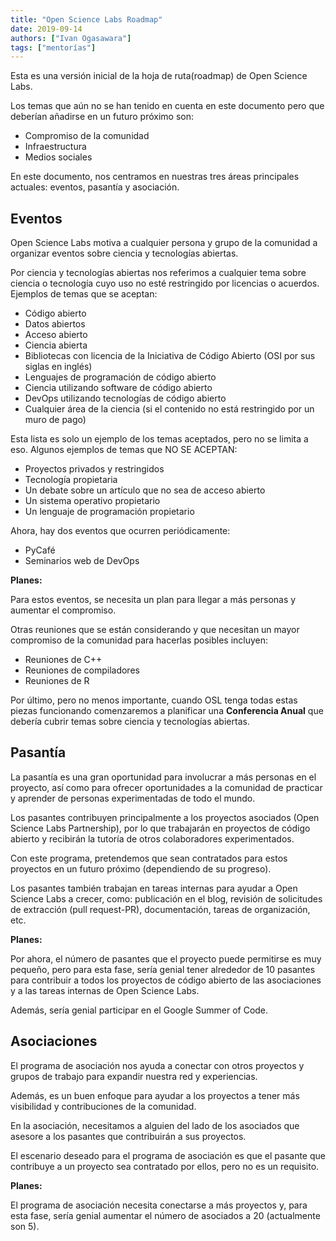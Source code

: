 ```yaml
---
title: "Open Science Labs Roadmap"
date: 2019-09-14
authors: ["Ivan Ogasawara"]
tags: ["mentorías"]
---
```


Esta es una versión inicial de la hoja de ruta(roadmap) de Open Science Labs.

Los temas que aún no se han tenido en cuenta en este documento pero que deberían
añadirse en un futuro próximo son:

- Compromiso de la comunidad
- Infraestructura
- Medios sociales

En este documento, nos centramos en nuestras tres áreas principales actuales:
eventos, pasantía y asociación.

## Eventos

Open Science Labs motiva a cualquier persona y grupo de la comunidad a organizar
eventos sobre ciencia y tecnologías abiertas.

Por ciencia y tecnologías abiertas nos referimos a cualquier tema sobre ciencia
o tecnología cuyo uso no esté restringido por licencias o acuerdos. Ejemplos de
temas que se aceptan:

- Código abierto
- Datos abiertos
- Acceso abierto
- Ciencia abierta
- Bibliotecas con licencia de la Iniciativa de Código Abierto (OSI por sus
  siglas en inglés)
- Lenguajes de programación de código abierto
- Ciencia utilizando software de código abierto
- DevOps utilizando tecnologías de código abierto
- Cualquier área de la ciencia (si el contenido no está restringido por un muro
  de pago)

Esta lista es solo un ejemplo de los temas aceptados, pero no se limita a eso.
Algunos ejemplos de temas que NO SE ACEPTAN:

- Proyectos privados y restringidos
- Tecnología propietaria
- Un debate sobre un artículo que no sea de acceso abierto
- Un sistema operativo propietario
- Un lenguaje de programación propietario

Ahora, hay dos eventos que ocurren periódicamente:

- PyCafé
- Seminarios web de DevOps

**Planes:**

Para estos eventos, se necesita un plan para llegar a más personas y aumentar el
compromiso.

Otras reuniones que se están considerando y que necesitan un mayor compromiso de
la comunidad para hacerlas posibles incluyen:

- Reuniones de C++
- Reuniones de compiladores
- Reuniones de R

Por último, pero no menos importante, cuando OSL tenga todas estas piezas
funcionando comenzaremos a planificar una **Conferencia Anual** que debería
cubrir temas sobre ciencia y tecnologías abiertas.

## Pasantía

La pasantía es una gran oportunidad para involucrar a más personas en el
proyecto, así como para ofrecer oportunidades a la comunidad de practicar y
aprender de personas experimentadas de todo el mundo.

Los pasantes contribuyen principalmente a los proyectos asociados (Open Science
Labs Partnership), por lo que trabajarán en proyectos de código abierto y
recibirán la tutoría de otros colaboradores experimentados.

Con este programa, pretendemos que sean contratados para estos proyectos en un
futuro próximo (dependiendo de su progreso).

Los pasantes también trabajan en tareas internas para ayudar a Open Science Labs
a crecer, como: publicación en el blog, revisión de solicitudes de extracción
(pull request-PR), documentación, tareas de organización, etc.

**Planes:**

Por ahora, el número de pasantes que el proyecto puede permitirse es muy
pequeño, pero para esta fase, sería genial tener alrededor de 10 pasantes para
contribuir a todos los proyectos de código abierto de las asociaciones y a las
tareas internas de Open Science Labs.

Además, sería genial participar en el Google Summer of Code.

## Asociaciones

El programa de asociación nos ayuda a conectar con otros proyectos y grupos de
trabajo para expandir nuestra red y experiencias.

Además, es un buen enfoque para ayudar a los proyectos a tener más visibilidad y
contribuciones de la comunidad.

En la asociación, necesitamos a alguien del lado de los asociados que asesore a
los pasantes que contribuirán a sus proyectos.

El escenario deseado para el programa de asociación es que el pasante que
contribuye a un proyecto sea contratado por ellos, pero no es un requisito.

**Planes:**

El programa de asociación necesita conectarse a más proyectos y, para esta fase,
sería genial aumentar el número de asociados a 20 (actualmente son 5).
